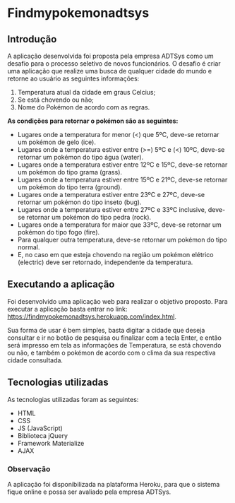 # Findmypokemonadtsys
## Introdução
A aplicação desenvolvida foi proposta pela empresa ADTSys como um desafio para o processo seletivo de novos funcionários. O desafio é criar uma aplicação que realize uma busca de qualquer cidade do mundo e retorne ao usuário as seguintes informações:
1. Temperatura atual da cidade em graus Celcius;
2. Se está chovendo ou não;
3. Nome do Pokémon de acordo com as regras.

**As condições para retornar o pokémon são as seguintes:**
* Lugares onde a temperatura for menor (<) que 5ºC, deve-se retornar um pokémon de gelo (ice).
* Lugares onde a temperatura estiver entre (>=) 5ºC e (<) 10ºC, deve-se retornar um pokémon do tipo água (water).
* Lugares onde a temperatura estiver entre 12ºC e 15ºC, deve-se retornar um pokémon do tipo grama (grass).
* Lugares onde a temperatura estiver entre 15ºC e 21ºC, deve-se retornar um pokémon do tipo terra (ground).
* Lugares onde a temperatura estiver entre 23ºC e 27ºC, deve-se retornar um pokémon do tipo inseto (bug).
* Lugares onde a temperatura estiver entre 27ºC e 33ºC inclusive, deve-se retornar um pokémon do tipo pedra (rock).
* Lugares onde a temperatura for maior que 33ºC, deve-se retornar um pokémon do tipo fogo (fire).
* Para qualquer outra temperatura, deve-se retornar um pokémon do tipo normal.
* E, no caso em que esteja chovendo na região um pokémon elétrico (electric) deve ser retornado, independente da temperatura.

## Executando a aplicação
Foi desenvolvido uma aplicação web para realizar o objetivo proposto.
Para executar a aplicação basta entrar no link: https://findmypokemonadtsys.herokuapp.com/index.html.

Sua forma de usar é bem simples, basta digitar a cidade que deseja consultar e ir no botão de pesquisa ou finalizar com a tecla Enter, e então será impresso em tela as informações de Temperatura, se está chovendo ou não, e também o pokémon de acordo com o clima da sua respectiva cidade consultada.

## Tecnologias utilizadas

As tecnologias utilizadas foram as seguintes:
* HTML
* CSS
* JS (JavaScript)
* Biblioteca jQuery
* Framework Materialize
* AJAX

### Observação
A aplicação foi disponibilizada na plataforma Heroku, para que o sistema fique online e possa ser avaliado pela empresa ADTSys.

